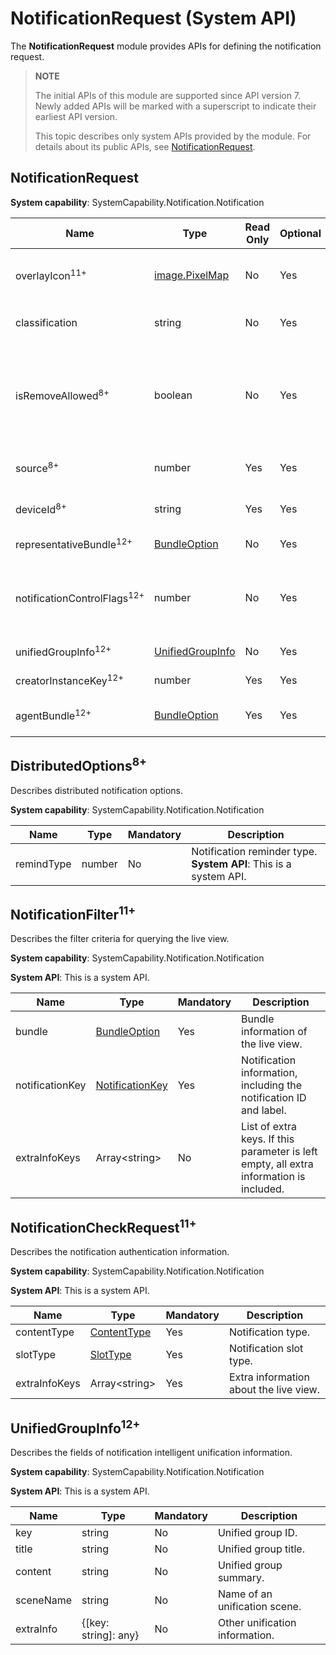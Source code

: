 # NotificationRequest (System API)

The **NotificationRequest** module provides APIs for defining the notification request.

> **NOTE**
>
> The initial APIs of this module are supported since API version 7. Newly added APIs will be marked with a superscript to indicate their earliest API version.
>
> This topic describes only system APIs provided by the module. For details about its public APIs, see [NotificationRequest](./js-apis-inner-notification-notificationRequest.md).

## NotificationRequest

**System capability**: SystemCapability.Notification.Notification

| Name                           | Type                                                   |  Read Only| Optional| Description                                                                   |
|-------------------------------| -------------------------------------------------------- | ----- | --- |-----------------------------------------------------------------------|
| overlayIcon<sup>11+</sup>      | [image.PixelMap](../apis-image-kit/js-apis-image.md#pixelmap7)             |   No | Yes | Notification overlay icon. This field is optional. The total number of bytes of image pixels cannot exceed 100 KB.<br>**System API**: This is a system API.                                                |
| classification                | string                                                   |   No | Yes | Notification category.<br>**System API**: This is a system API. Not supported currently.                              |
| isRemoveAllowed<sup>8+</sup>   | boolean                                                  |   No | Yes | Whether the notification can be removed. If a notification is not removable, it will not be deleted when the user touches the delete button below the notification, but it can still be deleted by swiping left on the notification and touching the delete button.<br>**System API**: This is a system API.<br>**Required permissions**: ohos.permission.SET_UNREMOVABLE_NOTIFICATION|
| source<sup>8+</sup>            | number                                                   |   Yes | Yes | Notification source.<br>**System API**: This is a system API. Not supported currently.                               |
| deviceId<sup>8+</sup>          | string                                                   |   Yes | Yes | Device ID of the notification source.<br>**System API**: This is a system API. Not supported currently.                      |
| representativeBundle<sup>12+</sup> | [BundleOption](js-apis-inner-notification-notificationCommonDef.md#bundleoption) | No| Yes| Information about the proxied bundle.<br>**System API**: This is a system API.|
| notificationControlFlags<sup>12+</sup>       | number                                                   |   No | Yes | Notification mode control.<br>This API can be used to reduce the notification modes of the current notification. This parameter is obtained by performing the bitwise OR operation with the enumeration of [NotificationControlFlagStatus](js-apis-notificationManager-sys.md#notificationcontrolflagstatus12).<br>**System API**: This is a system API.           |
| unifiedGroupInfo<sup>12+</sup>       | [UnifiedGroupInfo](#unifiedgroupinfo12) |   No | Yes |Intelligent notification unification information.<br>**System API**: This is a system API.|
| creatorInstanceKey<sup>12+</sup> | number |   Yes | Yes | Creator instance key.<br>**System API**: This is a system API.|
| agentBundle<sup>12+</sup>       | [BundleOption](js-apis-inner-notification-notificationCommonDef.md#bundleoption) |   Yes | Yes | Information about the agent bundle for creating notifications.<br>**System API**: This is a system API.|

## DistributedOptions<sup>8+</sup>

Describes distributed notification options.

**System capability**: SystemCapability.Notification.Notification

| Name                  | Type           | Mandatory| Description                              |
| ---------------------- | -------------- | ---- | ---------------------------------- |
| remindType             | number         | No  | Notification reminder type.<br>**System API**: This is a system API. |


## NotificationFilter<sup>11+</sup>

Describes the filter criteria for querying the live view.

**System capability**: SystemCapability.Notification.Notification

**System API**: This is a system API.

| Name           | Type                                  | Mandatory| Description                              |
| ----------------| ------------------------------------- | ---- | ---------------------------------- |
| bundle          | [BundleOption](js-apis-inner-notification-notificationCommonDef.md#bundleoption) | Yes  | Bundle information of the live view.|
| notificationKey | [NotificationKey](js-apis-notificationSubscribe-sys.md#notificationkey) | Yes  | Notification information, including the notification ID and label.  |
| extraInfoKeys   | Array\<string>                        | No  | List of extra keys. If this parameter is left empty, all extra information is included.|


## NotificationCheckRequest<sup>11+</sup>

Describes the notification authentication information.

**System capability**: SystemCapability.Notification.Notification

**System API**: This is a system API.

| Name         | Type                                                      | Mandatory| Description             |
| --------------| --------------------------------------------------------- | ---- | ----------------- |
| contentType   | [ContentType](js-apis-notificationManager.md#contenttype) | Yes  | Notification type.        |
| slotType      | [SlotType](js-apis-notificationManager.md#slottype)       | Yes  | Notification slot type.        |
| extraInfoKeys | Array\<string>                                            | Yes  | Extra information about the live view.|

## UnifiedGroupInfo<sup>12+</sup>

Describes the fields of notification intelligent unification information.

**System capability**: SystemCapability.Notification.Notification

**System API**: This is a system API.

| Name                  | Type           | Mandatory| Description                              |
| ---------------------- | -------------- | ---- | ---------------------------------- |
| key          | string        | No  | Unified group ID.                  |
| title  | string | No  | Unified group title.           |
| content  | string | No  | Unified group summary.             |
| sceneName          | string        | No  | Name of an unification scene.                  |
| extraInfo  | {[key: string]: any} | No  | Other unification information.           |
